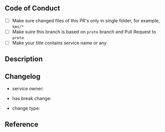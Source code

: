 ## Code of Conduct
- [ ] Make sure changed files of this PR's only in single folder, for example, `kms/*`
- [ ] Make suire this branch is based on `proto` branch and Pull Request to `proto`
- [ ] Make your title contains service name or any

## Description
<!-- Write down some simple descriptions of the purpose for this change -->

## Changelog
<!-- @name of service owner -->
- service owner:

<!-- true or false -->
- has break change:

<!-- one of `feature`, `enhancement`, `fix`, `test` -->
- change type:


## Reference
<!-- Paste any discussion/ticket link for this PR-->


